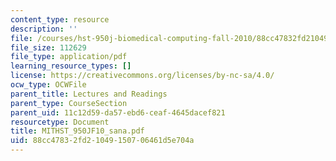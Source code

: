 ```yaml
---
content_type: resource
description: ''
file: /courses/hst-950j-biomedical-computing-fall-2010/88cc47832fd21049150706461d5e704a_MITHST_950JF10_sana.pdf
file_size: 112629
file_type: application/pdf
learning_resource_types: []
license: https://creativecommons.org/licenses/by-nc-sa/4.0/
ocw_type: OCWFile
parent_title: Lectures and Readings
parent_type: CourseSection
parent_uid: 11c12d59-da57-ebd6-ceaf-4645dacef821
resourcetype: Document
title: MITHST_950JF10_sana.pdf
uid: 88cc4783-2fd2-1049-1507-06461d5e704a
---
```

